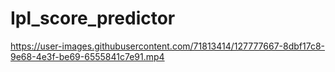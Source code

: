 # Ipl_score_predictor



https://user-images.githubusercontent.com/71813414/127777667-8dbf17c8-9e68-4e3f-be69-6555841c7e91.mp4


